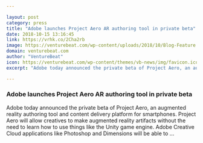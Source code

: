 ```yaml
---

layout: post
category: press
title: "Adobe launches Project Aero AR authoring tool in private beta"
date: 2018-10-15 13:16:45
link: https://vrhk.co/2Cha2rb
image: https://venturebeat.com/wp-content/uploads/2018/10/Blog-Feature.jpg?fit=3840%2C1680&strip=all
domain: venturebeat.com
author: "VentureBeat"
icon: https://venturebeat.com/wp-content/themes/vb-news/img/favicon.ico
excerpt: "Adobe today announced the private beta of Project Aero, an augmented reality authoring tool and content delivery platform for smartphones. Project Aero will allow creatives to make augmented reality artifacts without the need to learn how to use things like the Unity game engine. Adobe Creative Cloud applications like Photoshop and Dimensions will be able to …"

---
```


### Adobe launches Project Aero AR authoring tool in private beta

Adobe today announced the private beta of Project Aero, an augmented reality authoring tool and content delivery platform for smartphones. Project Aero will allow creatives to make augmented reality artifacts without the need to learn how to use things like the Unity game engine. Adobe Creative Cloud applications like Photoshop and Dimensions will be able to …